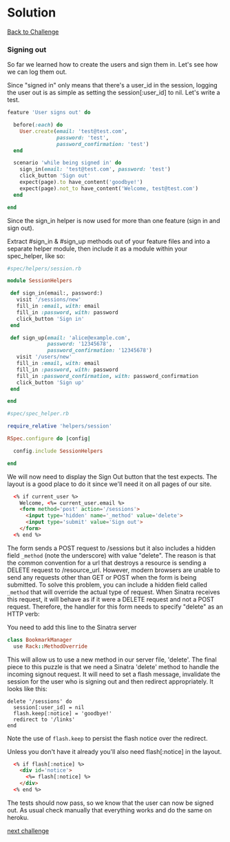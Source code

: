 # Solution

[Back to Challenge](../24_signing_out.md)

### Signing out

So far we learned how to create the users and sign them in. Let's see how we can log them out.

Since "signed in" only means that there's a user_id in the session, logging the user out is as simple as setting the session[:user_id] to nil. Let's write a test.

```ruby
feature 'User signs out' do

  before(:each) do
    User.create(email: 'test@test.com',
                password: 'test',
                password_confirmation: 'test')
  end

  scenario 'while being signed in' do
    sign_in(email: 'test@test.com', password: 'test')
    click_button 'Sign out'
    expect(page).to have_content('goodbye!')
    expect(page).not_to have_content('Welcome, test@test.com')
  end

end
```

Since the sign_in helper is now used for more than one feature (sign in and sign out).

Extract #sign_in & #sign_up methods out of your feature files and into a separate helper module, then include it as a module within your spec_helper, like so:

```ruby
#spec/helpers/session.rb

module SessionHelpers

 def sign_in(email:, password:)
   visit '/sessions/new'
   fill_in :email, with: email
   fill_in :password, with: password
   click_button 'Sign in'
 end

 def sign_up(email: 'alice@example.com',
             password: '12345678',
             password_confirmation: '12345678')
   visit '/users/new'
   fill_in :email, with: email
   fill_in :password, with: password
   fill_in :password_confirmation, with: password_confirmation
   click_button 'Sign up'
 end

end
```

```ruby
#spec/spec_helper.rb

require_relative 'helpers/session'

RSpec.configure do |config|

  config.include SessionHelpers

end
```

We will now need to display the Sign Out button that the test expects. The layout is a good place to do it since we'll need it on all pages of our site.

```html
  <% if current_user %>
    Welcome, <%= current_user.email %>
    <form method='post' action='/sessions'>
      <input type='hidden' name='_method' value='delete'>
      <input type='submit' value='Sign out'>
    </form>
  <% end %>
```

The form sends a POST request to /sessions but it also includes a hidden field `_method` (note the underscore) with value "delete". The reason is that the common convention for a url that destroys a resource is sending a DELETE request to /resource_url. However, modern browsers are unable to send any requests other than GET or POST when the form is being submitted. To solve this problem, you can include a hidden field called `_method` that will override the actual type of request. When Sinatra receives this request, it will behave as if it were a DELETE request and not a POST request. Therefore, the handler for this form needs to specify "delete" as an HTTP verb:

You need to add this line to the Sinatra server

```ruby
class BookmarkManager
  use Rack::MethodOverride
```

This will allow us to use a new method in our server file, 'delete'. The final piece to this puzzle is that we need a Sinatra 'delete' method to handle the incoming signout request.  It will need to set a flash message, invalidate the session for the user who is signing out and then redirect appropriately. It looks like this:

```
delete '/sessions' do
  session[:user_id] = nil
  flash.keep[:notice] = 'goodbye!'
  redirect to '/links'
end
```

Note the use of `flash.keep` to persist the flash notice over the redirect.

Unless you don't have it already you'll also need flash[:notice] in the layout.

```html
  <% if flash[:notice] %>
    <div id='notice'>
      <%= flash[:notice] %>
    </div>
  <% end %>
```

The tests should now pass, so we know that the user can now be signed out.  As usual check manually that everything works and do the same on heroku.

[next challenge](../25_refactoring.md)

